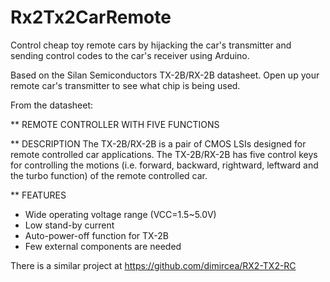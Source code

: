 # Rx2Tx2CarRemote
Control cheap toy remote cars by hijacking the car's transmitter and sending control codes to the car's receiver using Arduino.

Based on the Silan Semiconductors TX-2B/RX-2B datasheet. Open up your remote car's transmitter to see what chip is being used.

From the datasheet:

** REMOTE CONTROLLER WITH FIVE FUNCTIONS 

** DESCRIPTION
The TX-2B/RX-2B is a pair of CMOS LSIs designed for remote controlled car applications. The TX-2B/RX-2B has five control keys for controlling the motions (i.e. forward, backward, rightward, leftward and the turbo function) of the remote controlled car.

** FEATURES
- Wide operating voltage range (VCC=1.5~5.0V)
- Low stand-by current
- Auto-power-off function for TX-2B
- Few external components are needed

There is a similar project at https://github.com/dimircea/RX2-TX2-RC

